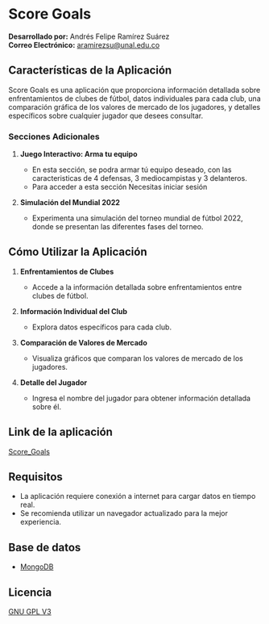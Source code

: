 # Score Goals

**Desarrollado por:** Andrés Felipe Ramírez Suárez  
**Correo Electrónico:** aramirezsu@unal.edu.co

## Características de la Aplicación

Score Goals es una aplicación que proporciona información detallada sobre enfrentamientos de clubes de fútbol, datos individuales para cada club, una comparación gráfica de los valores de mercado de los jugadores, y detalles específicos sobre cualquier jugador que desees consultar.

### Secciones Adicionales

1. **Juego Interactivo: Arma tu equipo**
   - En esta sección, se podra armar tú equipo deseado, con las caracteristicas de 4 defensas, 3 mediocampistas y 3 delanteros.
   - Para acceder a esta sección Necesitas iniciar sesión
     
2. **Simulación del Mundial 2022**
   - Experimenta una simulación del torneo mundial de fútbol 2022, donde se presentan las diferentes fases del torneo.

## Cómo Utilizar la Aplicación

1. **Enfrentamientos de Clubes**
   - Accede a la información detallada sobre enfrentamientos entre clubes de fútbol.

2. **Información Individual del Club**
   - Explora datos específicos para cada club.

3. **Comparación de Valores de Mercado**
   - Visualiza gráficos que comparan los valores de mercado de los jugadores.

4. **Detalle del Jugador**
   - Ingresa el nombre del jugador para obtener información detallada sobre él.
  
## Link de la aplicación

[Score_Goals](https://scoregoals-qkhxsf7vipookksp6gem6d.streamlit.app/)

## Requisitos

- La aplicación requiere conexión a internet para cargar datos en tiempo real.
- Se recomienda utilizar un navegador actualizado para la mejor experiencia.

## Base de datos

- [MongoDB](https://www.mongodb.com/es)


## Licencia
[GNU GPL V3](https://www.gnu.org/licenses/gpl-3.0.html)

